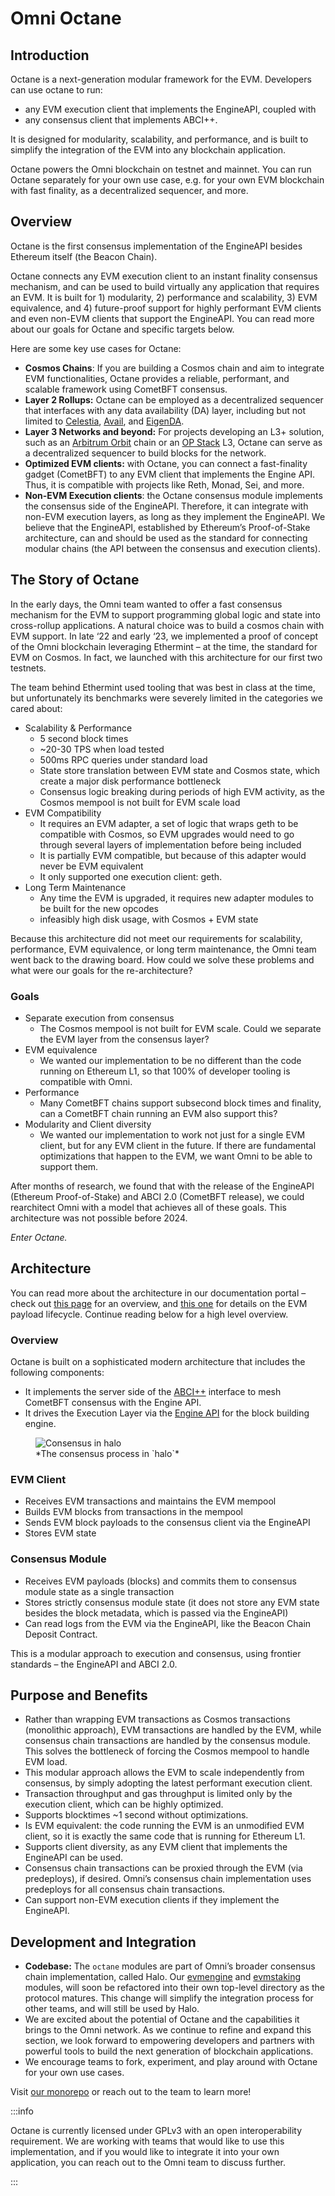 # Omni Octane

## Introduction

Octane is a next-generation modular framework for the EVM. Developers can use octane to run:

- any EVM execution client that implements the EngineAPI, coupled with
- any consensus client that implements ABCI++.

It is designed for modularity, scalability, and performance, and is built to simplify the integration of the EVM into any blockchain application.

Octane powers the Omni blockchain on testnet and mainnet. You can run Octane separately for your own use case, e.g. for your own EVM blockchain with fast finality, as a decentralized sequencer, and more.

## Overview

Octane is the first consensus implementation of the EngineAPI besides Ethereum itself (the Beacon Chain).

Octane connects any EVM execution client to an instant finality consensus mechanism, and can be used to build virtually any application that requires an EVM. It is built for 1) modularity, 2) performance and scalability, 3) EVM equivalence, and 4) future-proof support for highly performant EVM clients and even non-EVM clients that support the EngineAPI. You can read more about our goals for Octane and specific targets below.

Here are some key use cases for Octane:

- **Cosmos Chains**: If you are building a Cosmos chain and aim to integrate EVM functionalities, Octane provides a reliable, performant, and scalable framework using CometBFT consensus.
- **Layer 2 Rollups:** Octane can be employed as a decentralized sequencer that interfaces with any data availability (DA) layer, including but not limited to [Celestia](https://docs.celestia.org/learn/how-celestia-works/data-availability-layer), [Avail](https://docs.availproject.org/docs/introduction-to-avail/avail-da), and [EigenDA](https://docs.eigenlayer.xyz/eigenda/overview).
- **Layer 3 Networks and beyond:** For projects developing an L3+ solution, such as an [Arbitrum Orbit](https://docs.arbitrum.io/launch-orbit-chain/orbit-gentle-introduction) chain or an [OP Stack](https://docs.optimism.io/) L3, Octane can serve as a decentralized sequencer to build blocks for the network.
- **Optimized EVM clients:** with Octane, you can connect a fast-finality gadget (CometBFT) to any EVM client that implements the Engine API. Thus, it is compatible with projects like Reth, Monad, Sei, and more.
- **Non-EVM Execution clients**: the Octane consensus module implements the consensus side of the EngineAPI. Therefore, it can integrate with non-EVM execution layers, as long as they implement the EngineAPI. We believe that the EngineAPI, established by Ethereum’s Proof-of-Stake architecture, can and should be used as the standard for connecting modular chains (the API between the consensus and execution clients).

## The Story of Octane

In the early days, the Omni team wanted to offer a fast consensus mechanism for the EVM to support programming global logic and state into cross-rollup applications. A natural choice was to build a cosmos chain with EVM support. In late ‘22 and early ‘23, we implemented a proof of concept of the Omni blockchain leveraging Ethermint – at the time, the standard for EVM on Cosmos. In fact, we launched with this architecture for our first two testnets.

The team behind Ethermint used tooling that was best in class at the time, but unfortunately its benchmarks were severely limited in the categories we cared about:

- Scalability & Performance
  - 5 second block times
  - ~20-30 TPS when load tested
  - 500ms RPC queries under standard load
  - State store translation between EVM state and Cosmos state, which create a major disk performance bottleneck
  - Consensus logic breaking during periods of high EVM activity, as the Cosmos mempool is not built for EVM scale load
- EVM Compatibility
  - It requires an EVM adapter, a set of logic that wraps geth to be compatible with Cosmos, so EVM upgrades would need to go through several layers of implementation before being included
  - It is partially EVM compatible, but because of this adapter would never be EVM equivalent
  - It only supported one execution client: geth.
- Long Term Maintenance
  - Any time the EVM is upgraded, it requires new adapter modules to be built for the new opcodes
  - infeasibly high disk usage, with Cosmos + EVM state

Because this architecture did not meet our requirements for scalability, performance, EVM equivalence, or long term maintenance, the Omni team went back to the drawing board. How could we solve these problems and what were our goals for the re-architecture?

### Goals

- Separate execution from consensus
  - The Cosmos mempool is not built for EVM scale. Could we separate the EVM layer from the consensus layer?
- EVM equivalence
  - We wanted our implementation to be no different than the code running on Ethereum L1, so that 100% of developer tooling is compatible with Omni.
- Performance
  - Many CometBFT chains support subsecond block times and finality, can a CometBFT chain running an EVM also support this?
- Modularity and Client diversity
  - We wanted our implementation to work not just for a single EVM client, but for any EVM client in the future. If there are fundamental optimizations that happen to the EVM, we want Omni to be able to support them.

After months of research, we found that with the release of the EngineAPI (Ethereum Proof-of-Stake) and ABCI 2.0 (CometBFT release), we could rearchitect Omni with a model that achieves all of these goals. This architecture was not possible before 2024.

_Enter Octane._

## Architecture

You can read more about the architecture in our documentation portal – check out [this page](https://docs.omni.network/protocol/evmengine/dual) for an overview, and [this one](https://docs.omni.network/protocol/evmengine/lifecycle) for details on the EVM payload lifecycle. Continue reading below for a high level overview.

### Overview

Octane is built on a sophisticated modern architecture that includes the following components:

- It implements the server side of the [ABCI++](https://github.com/cometbft/cometbft/tree/main/spec/abci) interface to mesh CometBFT consensus with the Engine API.
- It drives the Execution Layer via the [Engine API](https://github.com/ethereum/execution-apis/blob/main/src/engine/common.md) for the block building engine.

<figure>
  <img src="/img/consensus.png" alt="Consensus in halo" />
  <figcaption>*The consensus process in `halo`*</figcaption>
</figure>

### EVM Client

- Receives EVM transactions and maintains the EVM mempool
- Builds EVM blocks from transactions in the mempool
- Sends EVM block payloads to the consensus client via the EngineAPI
- Stores EVM state

### Consensus Module

- Receives EVM payloads (blocks) and commits them to consensus module state as a single transaction
- Stores strictly consensus module state (it does not store any EVM state besides the block metadata, which is passed via the EngineAPI)
- Can read logs from the EVM via the EngineAPI, like the Beacon Chain Deposit Contract.

This is a modular approach to execution and consensus, using frontier standards – the EngineAPI and ABCI 2.0.

## Purpose and Benefits

- Rather than wrapping EVM transactions as Cosmos transactions (monolithic approach), EVM transactions are handled by the EVM, while consensus chain transactions are handled by the consensus module. This solves the bottleneck of forcing the Cosmos mempool to handle EVM load.
- This modular approach allows the EVM to scale independently from consensus, by simply adopting the latest performant execution client.
- Transaction throughput and gas throughput is limited only by the execution client, which can be highly optimized.
- Supports blocktimes ~1 second without optimizations.
- Is EVM equivalent: the code running the EVM is an unmodified EVM client, so it is exactly the same code that is running for Ethereum L1.
- Supports client diversity, as any EVM client that implements the EngineAPI can be used.
- Consensus chain transactions can be proxied through the EVM (via predeploys), if desired. Omni’s consensus chain implementation uses predeploys for all consensus chain transactions.
- Can support non-EVM execution clients if they implement the EngineAPI.

## Development and Integration

- **Codebase:** The `octane` modules are part of Omni’s broader consensus chain implementation, called Halo. Our [evmengine](https://github.com/omni-network/omni/tree/main/halo/evmengine) and [evmstaking](https://github.com/omni-network/omni/tree/main/halo/evmstaking) modules, will soon be refactored into their own top-level directory as the protocol matures. This change will simplify the integration process for other teams, and will still be used by Halo.
- We are excited about the potential of Octane and the capabilities it brings to the Omni network. As we continue to refine and expand this section, we look forward to empowering developers and partners with powerful tools to build the next generation of blockchain applications.
- We encourage teams to fork, experiment, and play around with Octane for your own use cases.

Visit [our monorepo](https://github.com/omni-network/omni/) or reach out to the team to learn more!

:::info

Octane is currently licensed under GPLv3 with an open interoperability requirement. We are working with teams that would like to use this implementation, and if you would like to integrate it into your own application, you can reach out to the Omni team to discuss further.

:::
